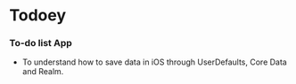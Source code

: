 # Todoey
### To-do list App
* To understand how to save data in iOS through UserDefaults, Core Data and Realm.

